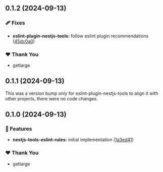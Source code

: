 ## 0.1.2 (2024-09-13)


### 🩹 Fixes

- **eslint-plugin-nestjs-tools:** follow eslint plugin recommendations ([45dc0a0](https://github.com/getlarge/nestjs-tools/commit/45dc0a0))


### ❤️  Thank You

- getlarge

## 0.1.1 (2024-09-13)

This was a version bump only for eslint-plugin-nestjs-tools to align it with other projects, there were no code changes.

## 0.1.0 (2024-09-13)


### 🚀 Features

- **nestjs-tools-eslint-rules:** initial implementation ([1a3ed41](https://github.com/getlarge/nestjs-tools/commit/1a3ed41))


### ❤️  Thank You

- getlarge